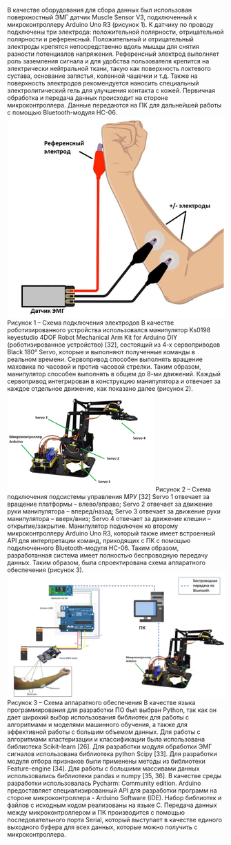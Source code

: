 В качестве оборудования для сбора данных был использован поверхностный ЭМГ датчик Muscle Sensor V3, подключенный к микроконтроллеру Arduino Uno R3 (рисунок 1). К датчику по проводу подключены три электрода: положительной полярности, отрицательной полярности и референсный. Положительный и отрицательный электроды крепятся непосредственно вдоль мышцы для снятия разности потенциалов напряжения. Референсный электрод выполняет роль заземления сигнала и для удобства пользователя крепится на электрически нейтральной ткани, такую как поверхность локтевого сустава, основание запястья, коленной чашечки и т.д. Также на поверхность электродов рекомендуется наносить специальный электролитический гель для улучшения контакта с кожей. Первичная обработка и передача данных происходит на стороне микроконтроллера. Данные передаются на ПК для дальнейшей работы с помощью Bluetooth-модуля HC-06.
![img_1.png](img_1.png)
Рисунок 1 – Схема подключения электродов
В качестве роботизированного устройства использовался манипулятор Ks0198 keyestudio 4DOF Robot Mechanical Arm Kit for Arduino DIY (роботизированное устройство) [32], состоящий из 4-х сервоприводов Black 180° Servo, которые и выполняют полученные команды в реальном времени. Сервопривод способен выполнять вращение маховика по часовой и против часовой стрелки. Таким образом, манипулятор способен выполнять в общем до 8-ми движений. Каждый сервопривод интегрирован в конструкцию манипулятора и отвечает за каждое отдельное движение, как показано далее (рисунок 2).
![img_2.png](img_2.png)
Рисунок 2 – Схема подключения подсистемы управления МРУ [32]
Servo 1 отвечает за вращение платформы – влево/вправо;
Servo 2 отвечает за движение руки манипулятора – вперед/назад;
Servo 3 отвечает за движение руки манипулятора – вверх/вниз;
Servo 4 отвечает за движение клешни – открытие/закрытие.
Манипулятор подключен ко второму микроконтроллеру Arduino Uno R3, который также имеет встроенный API для интерпретации команд, приходящих с ПК с помощью подключенного Bluetooth-модуля HC-06. Таким образом, разработанная система имеет полностью беспроводную передачу данных.
Таким образом, была спроектирована схема аппаратного обеспечения (рисунок 3). 
![img.png](img.png)
Рисунок 3 – Схема аппаратного обеспечения
В качестве языка программирования для разработки ПО был выбран Python, так как он дает широкий выбор использования библиотек для работы с алгоритмами и моделями машинного обучения, а также для эффективной работы с большим объемом данных. Для работы с алгоритмами кластеризации и классификации была использована библиотека Scikit-learn [26]. Для разработки модуля обработки ЭМГ сигналов использована библиотека python Scipy [33]. Для разработки модуля отбора признаков были применены методы из библиотеки Feature-engine [34]. Для работы с большими массивами данных использовались библиотеки pandas и numpy [35, 36]. В качестве среды разработки использовалась Pycharm: Community edition.
Arduino предоставляет специализированный API для разработки программ на стороне микроконтроллера - Arduino Software (IDE). Набор библиотек и файлов с исходным кодом реализованы на языке C. Передача данных между микроконтроллером и ПК производится с помощью последовательного порта Serial, который выступает в качестве единого выходного буфера для всех данных, которые можно получить с микроконтроллера.